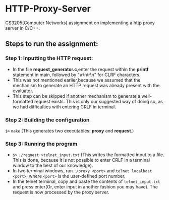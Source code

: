 # HTTP-Proxy-Server
CS3205(Computer Networks) assignment on implementing a http proxy server in C/C++.

## Steps to run the assignment:
### Step 1: Inputting the HTTP request:
- In the file **request_generator.c**,enter the request within the **printf** statement in main, followed by "\r\n\r\n" for CLRF characters.
- This was not mentioned earlier,because we assumed that the mechanism to generate an HTTP request was already present with the evaluator.
- This step can be skipped if another mechanism to generate a well-formatted request exists. This is only our suggested way of doing so, as we had difficulties with entering CRLF in terminal.
### Step 2: Building the configuration
`$>` `make` 
(This generates two executables: **proxy** and **request**.)
### Step 3: Running the program
- `$>` `./request >telnet_input.txt` (This writes the formatted input to a file. This is done, because it is not possible to enter CRLF in a terminal window to the best of our knowledge).
- In two terminal windows, run `./proxy <port>` and `telnet localhost <port>`, where `<port>` is the user-defined port number.
- In the telnet terminal, copy and paste the contents of `telnet_input.txt` and press enter(Or, enter input in another fashion you may have). The request is now processed by the proxy server.
 
